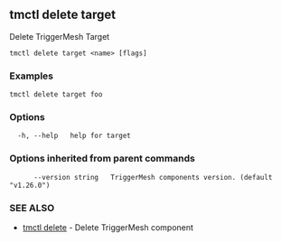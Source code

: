## tmctl delete target

Delete TriggerMesh Target

```
tmctl delete target <name> [flags]
```

### Examples

```
tmctl delete target foo
```

### Options

```
  -h, --help   help for target
```

### Options inherited from parent commands

```
      --version string   TriggerMesh components version. (default "v1.26.0")
```

### SEE ALSO

* [tmctl delete](tmctl_delete.md)	 - Delete TriggerMesh component

